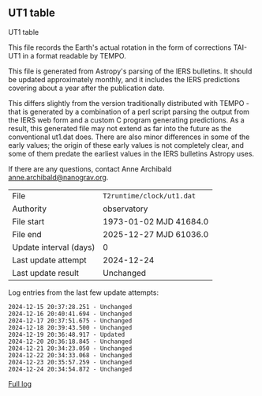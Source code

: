 
## UT1 table

UT1 table

This file records the Earth's actual rotation in the form of
corrections TAI-UT1 in a format readable by TEMPO.

This file is generated from Astropy's parsing of the IERS
bulletins. It should be updated approximately monthly, and it
includes the IERS predictions covering about a year after the
publication date.

This differs slightly from the version traditionally distributed
with TEMPO - that is generated by a combination of a perl script
parsing the output from the IERS web form and a custom C program
generating predictions. As a result, this generated file may not
extend as far into the future as the conventional ut1.dat does.
There are also minor differences in some of the early values; the
origin of these early values is not completely clear, and some of
them predate the earliest values in the IERS bulletins Astropy uses.

If there are any questions, contact Anne Archibald
<anne.archibald@nanograv.org>.

|     |     |
|:--- |:--- |
| File | `T2runtime/clock/ut1.dat` |
| Authority | observatory |
| File start | 1973-01-02 MJD 41684.0 |
| File end | 2025-12-27 MJD 61036.0 |
| Update interval (days) | 0 |
| Last update attempt | 2024-12-24 |
| Last update result | Unchanged |

Log entries from the last few update attempts:
```
2024-12-15 20:37:28.251 - Unchanged
2024-12-16 20:40:41.694 - Unchanged
2024-12-17 20:37:51.675 - Unchanged
2024-12-18 20:39:43.500 - Unchanged
2024-12-19 20:36:48.917 - Updated
2024-12-20 20:36:18.845 - Unchanged
2024-12-21 20:34:23.050 - Unchanged
2024-12-22 20:34:33.068 - Unchanged
2024-12-23 20:35:57.259 - Unchanged
2024-12-24 20:34:54.872 - Unchanged
```
[Full log](https://raw.githubusercontent.com/ipta/pulsar-clock-corrections/main/log/T2runtime/clock/ut1.dat.log)
